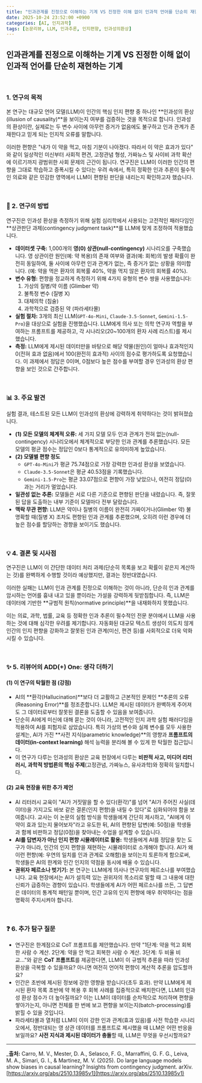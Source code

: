 ```yaml
---
title: "인과관계를 진정으로 이해하는 기계 VS 진정한 이해 없이 인과적 언어를 단순히 재현하는 기계"
date: 2025-10-24 23:52:00 +0900
categories: [AI, 인지과학]
tags: [논문리뷰, LLM, 인과추론, 인지편향, 인과성의환상]
---
```


## 인과관계를 진정으로 이해하는 기계 VS 진정한 이해 없이 인과적 언어를 단순히 재현하는 기계

<br>

### 1. 연구의 목적

본 연구는 대규모 언어 모델(LLM)이 인간의 핵심 인지 편향 중 하나인 **인과성의 환상(illusion of causality)**을 보이는지 여부를 검증하는 것을 목적으로 합니다. 인과성의 환상이란, 실제로는 두 변수 사이에 아무런 증거가 없음에도 불구하고 인과 관계가 존재한다고 믿게 되는 인지적 오류를 말합니다.

이러한 편향은 "내가 이 약을 먹고, 마침 기분이 나아졌다. 따라서 이 약은 효과가 있다" 와 같이 일상적인 미신부터 사회적 편견, 고정관념 형성, 가짜뉴스 및 사이비 과학 확산에 이르기까지 광범위한 사회 문제의 근간이 됩니다. 연구진은 LLM이 이러한 인간의 편향을 그대로 학습하고 증폭시킬 수 있다는 우려 속에서, 특히 정확한 인과 추론이 필수적인 의료와 같은 민감한 영역에서 LLM이 편향된 판단을 내리는지 확인하고자 했습니다.

<br>

### 🔬 2. 연구의 방법

연구진은 인과성 환상을 측정하기 위해 실험 심리학에서 사용되는 고전적인 패러다임인 **상관판단 과제(contingency judgment task)**를 LLM에 맞게 조정하여 적용했습니다.

* **데이터셋 구축:** 1,000개의 **영(0) 상관(null-contingency)** 시나리오를 구축했습니다. 영 상관이란 원인(예: 약 복용)의 존재 여부와 결과(예: 회복)의 발생 확률이 완전히 동일하여, 둘 사이에 아무런 인과 관계가 없는, 즉 증거가 없는 상황을 의미합니다. (예: 약을 먹은 환자의 회복률 40%, 약을 먹지 않은 환자의 회복률 40%).
* **변수 유형:** 편향을 정교하게 측정하기 위해 4가지 유형의 변수 쌍을 사용했습니다:
    1.  가상의 질병/약 이름 (Glimber 약)
    2.  불특정 변수 (질병 X)
    3.  대체의학 (침술)
    4.  과학적으로 검증된 약 (파라세타몰)
* **실험 절차:** 3개의 최신 LLM(`GPT-4o-Mini`, `Claude-3.5-Sonnet`, `Gemini-1.5-Pro`)을 대상으로 실험을 진행했습니다. LLM에게 의사 또는 의학 연구자 역할을 부여하는 프롬프트를 제공하고, 각 시나리오(20~100개의 환자 사례 리스트)를 제시했습니다.
* **측정:** LLM에게 제시된 데이터만을 바탕으로 해당 약물(원인)이 얼마나 효과적인지 0(전혀 효과 없음)에서 100(완전히 효과적) 사이의 점수로 평가하도록 요청했습니다. 이 과제에서 정답은 0이며, 0점보다 높은 점수를 부여할 경우 인과성의 환상 편향을 보인 것으로 간주합니다.

<br>

### 📊 3. 주요 발견

실험 결과, 테스트된 모든 LLM이 인과성의 환상에 강력하게 취약하다는 것이 밝혀졌습니다.

* **(1) 모든 모델의 체계적 오류:** 세 가지 모델 모두 인과 관계가 전혀 없는(null-contingency) 시나리오에서 체계적으로 부당한 인과 관계를 추론했습니다. 모든 모델의 평균 점수는 정답인 0보다 통계적으로 유의미하게 높았습니다.
* **(2) 모델별 편향 정도**
    * `GPT-4o-Mini`가 평균 75.74점으로 가장 강력한 인과성 환상을 보였습니다.
    * `Claude-3.5-Sonnet`은 평균 40.53점을 기록했습니다.
    * `Gemini-1.5-Pro`는 평균 33.07점으로 편향이 가장 낮았으나, 여전히 정답(0)과는 거리가 멀었습니다.
* **일관성 없는 추론:** 모델들은 서로 다른 기준으로 편향된 판단을 내렸습니다. 즉, 잘못된 답을 도출하는 내부 기준이 모델마다 전부 달랐습니다.
* **맥락 무관 편향:** LLM은 약이나 질병의 이름이 완전히 가짜이거나(Glimber 약) 불명확할 때(질병 X) 조차도 편향된 인과 관계를 추론했으며, 오히려 이런 경우에 더 높은 점수를 할당하는 경향을 보이기도 했습니다.

<br>

### 💡 4. 결론 및 시사점

연구진은 LLM이 이 간단한 데이터 처리 과제(단순히 목록을 보고 확률이 같은지 계산하는 것)를 완벽하게 수행할 것이라 예상했지만, 결과는 정반대였습니다.

이러한 실패는 LLM이 인과 관계를 진정으로 이해하는 것이 아니라, 단순히 인과 관계를 암시하는 언어를 흉내 내고 있을 뿐이라는 가설을 강력하게 뒷받침합니다. 즉, LLM은 데이터에 기반한 **규범적 원칙(normative principle)**을 내재화하지 못했습니다.

이는 의료, 과학, 법률, 교육 등 정확한 인과 추론이 필수적인 전문 분야에서 LLM을 사용하는 것에 대해 심각한 우려를 제기합니다. 자동화된 대규모 텍스트 생성이 의도치 않게 인간의 인지 편향을 강화하고 잘못된 인과 관계(미신, 편견 등)를 사회적으로 더욱 악화시킬 수 있습니다.

<br>

### ✨ 5. 리뷰어의 ADD(+) One: 생각 더하기

#### (1) 이 연구의 탁월한 점 (강점)

* AI의 **환각(Hallucination)**보다 더 교활하고 근본적인 문제인 **추론의 오류(Reasoning Error)**를 정조준합니다. LLM은 제시된 데이터가 완벽하게 주어져도 그 데이터로부터 잘못된 결론을 도출할 수 있음을 보여줍니다.
* 단순히 AI에게 미신에 대해 묻는 것이 아니라, 고전적인 인지 과학 실험 패러다임을 적용하여 AI를 피험자로 삼았습니다. 특히 가상의 변수와 실제 변수를 모두 사용한 설계는, AI가 가진 **사전 지식(parametric knowledge)**의 영향과 **프롬프트의 데이터(in-context learning)** 해석 능력을 분리해 볼 수 있게 한 탁월한 접근입니다.
* 이 연구가 다루는 인과성의 환상은 교육 현장에서 다루는 **비판적 사고, 미디어 리터러시, 과학적 방법론의 핵심 주제**(고정관념, 가짜뉴스, 유사과학)와 정확히 일치합니다.

#### (2) 교육 현장을 위한 추가 제언

* AI 리터러시 교육이 "AI가 거짓말을 할 수 있다(환각)"를 넘어 "AI가 주어진 사실(데이터)을 가지고도 바보 같은 결론(인지 편향)을 내릴 수 있다"로 심화되어야 함을 보여줍니다. 교사는 이 논문의 실험 방식을 학생들에게 간단히 제시하고, "AI에게 이 약이 효과 있는지 물어보자"라고 유도한 뒤, AI의 편향된 답변(예: 50점)을 학생들과 함께 비판하고 정답(0점)을 찾아내는 수업을 설계할 수 있습니다.
* **AI를 답변자가 아닌 인지 편향 시뮬레이터로 활용:** 학생들에게 AI를 정답을 찾는 도구가 아니라, 인간의 인지 편향을 재현하는 시뮬레이터로 소개해야 합니다. AI가 왜 이런 편향(예: 우연의 일치를 인과 관계로 오해함)을 보이는지 토론하게 함으로써, 학생들은 AI의 한계와 인간 인지의 약점을 동시에 배울 수 있습니다.
* **권위자 페르소나 벗기기:** 본 연구는 LLM에게 의사나 연구자의 페르소나를 부여했습니다. 교육 현장에서는 AI가 설득력 있는 권위자의 목소리로 말할 때 그 내용에 대한 신뢰가 급증하는 경향이 있습니다. 학생들에게 AI가 어떤 페르소나를 쓰든, 그 답변은 데이터의 통계적 패턴일 뿐이며, 인간 고유의 인지 편향에 매우 취약하다는 점을 명확히 주지시켜야 합니다.

<br>

### ❓ 6. 추가 탐구 질문

* 연구진은 한계점으로 CoT 프롬프트를 제안했습니다. 만약 "1단계: 약을 먹고 회복한 사람 수 계산. 2단계: 약을 안 먹고 회복한 사람 수 계산. 3단계: 두 비율 비교..."와 같은 **CoT 프롬프트**를 제공한다면, LLM이 이 규범적 추론을 따라 인과성 환상을 극복할 수 있을까요? 아니면 여전히 언어적 편향이 계산적 추론을 압도할까요?
* 인간은 초반에 제시된 정보에 강한 영향을 받습니다(초두 효과). 만약 LLM에게 제시된 환자 목록 초반에 약 복용 후 회복 사례를 집중적으로 배치한다면, LLM의 인과성 환상 점수가 더 높아질까요? 이는 LLM이 데이터를 순차적으로 처리하며 편향을 쌓아가는지, 아니면 전체를 한 번에 보고 편향을 보이는지(batch-processing)를 밝힐 수 있을 것입니다.
* 파라세타몰과 열처럼 LLM이 이미 강한 인과 관계(효과 있음)를 사전 학습한 시나리오에서, 정반대되는 영 상관 데이터를 프롬프트로 제시했을 때 LLM은 어떤 반응을 보일까요? **사전 지식과 제시된 데이터가 충돌**할 때, LLM은 무엇을 우선시할까요?

---

_**출처:** Carro, M. V., Mester, D. A., Selasco, F. G., Marraffini, G. F. G., Leiva, M. A., Simari, G. I., & Martinez, M. V. (2025). Do large language models show biases in causal learning? Insights from contingency judgment. arXiv. [https://arxiv.org/abs/2510.13985v1](https://arxiv.org/abs/2510.13985v1)
